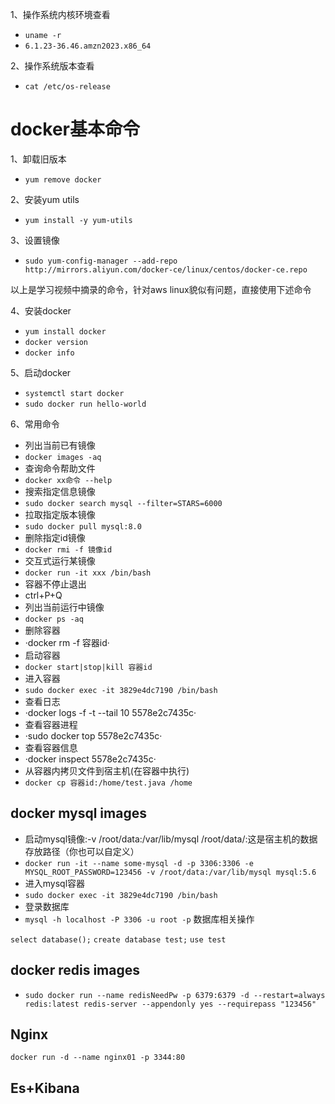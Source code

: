 1、操作系统内核环境查看  
- `uname -r`
- `6.1.23-36.46.amzn2023.x86_64`

2、操作系统版本查看
- `cat /etc/os-release`
# docker基本命令
1、卸载旧版本
- `yum remove docker`

2、安装yum utils
- `yum install -y yum-utils`

3、设置镜像
- `sudo yum-config-manager --add-repo http://mirrors.aliyun.com/docker-ce/linux/centos/docker-ce.repo`

以上是学习视频中摘录的命令，针对aws linux貌似有问题，直接使用下述命令

4、安装docker
- `yum install docker `
- `docker version`
- `docker info`

5、启动docker
- `systemctl start docker`
- `sudo docker run hello-world`

6、常用命令

- 列出当前已有镜像
- `docker images -aq`
- 查询命令帮助文件
- `docker xx命令 --help`
- 搜索指定信息镜像
- `sudo docker search mysql --filter=STARS=6000`
- 拉取指定版本镜像
- `sudo docker pull mysql:8.0`
- 删除指定id镜像
- `docker rmi -f 镜像id`
- 交互式运行某镜像
- `docker run -it xxx /bin/bash`
- 容器不停止退出
- ctrl+P+Q
- 列出当前运行中镜像
- `docker ps -aq`
- 删除容器
- ·docker rm -f 容器id·
- 启动容器
- `docker start|stop|kill 容器id`
- 进入容器
- `sudo docker exec -it 3829e4dc7190 /bin/bash`
- 查看日志
- ·docker logs -f -t --tail 10 5578e2c7435c·
- 查看容器进程
- ·sudo docker top 5578e2c7435c·
- 查看容器信息
- ·docker inspect 5578e2c7435c·
- 从容器内拷贝文件到宿主机(在容器中执行)
- `docker cp 容器id:/home/test.java /home`
## docker mysql images
- 启动mysql镜像:-v /root/data:/var/lib/mysql /root/data/:这是宿主机的数据存放路径（你也可以自定义）
- `docker run -it --name some-mysql -d -p 3306:3306 -e MYSQL_ROOT_PASSWORD=123456 -v /root/data:/var/lib/mysql mysql:5.6`
- 进入mysql容器
- `sudo docker exec -it 3829e4dc7190 /bin/bash`
- 登录数据库
- `mysql -h localhost -P 3306 -u root -p`
数据库相关操作

`select database();`
`create database test;`
`use test`
## docker redis images
- `sudo docker run --name redisNeedPw -p 6379:6379 -d --restart=always  redis:latest redis-server --appendonly yes --requirepass "123456"`

## Nginx
```
docker run -d --name nginx01 -p 3344:80
```
## Es+Kibana
